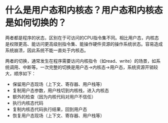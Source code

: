 # 什么是用户态和内核态？用户态和内核态是如何切换的？

两者都是程序的状态，区别在于可访问的CPU指令集不同。相比用户态，内核态是权限更高、能访问更高级别指令集、能操作硬件资源的操作系统状态。容易造成系统崩溃，因此系统不能一直处于内核态。  

两者的切换，通常发生在程序需要访问内核指令（如read、write）的场景，如系统调用、中断等。一次完整的切换是用户态→内核态→用户态，系统资源开销较大，顺序如下：

 - 保留用户态现场（上下文、寄存器、用户栈等）
 - 复制用户态参数，用户栈切到内核栈，进入内核态
 - 额外的检查（因为内核代码对用户不信任）
 - 执行内核态代码
 - 复制内核态代码执行结果，回到用户态
 - 恢复用户态现场（上下文、寄存器、用户栈等）




